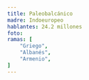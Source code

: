 ```yaml
---
title: Paleobalcánico
madre: Indoeuropeo
hablantes: 24.2 millones
foto:
ramas: [
    "Griego",
    "Albanés",
    "Armenio",
]
---
```


<!-- Ramas muertas -->